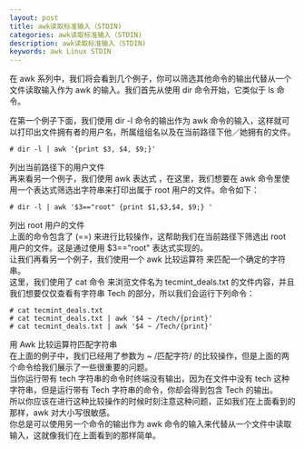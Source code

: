 ```yaml
---
layout: post
title: awk读取标准输入（STDIN)
categories: awk读取标准输入（STDIN)
description: awk读取标准输入（STDIN)
keywords: awk Linux STDIN
---
```


在 awk 系列中，我们将会看到几个例子，你可以筛选其他命令的输出代替从一个文件读取输入作为 awk 的输入。我们首先从使用 dir 命令开始，它类似于 ls 命令。

在第一个例子下面，我们使用 dir -l 命令的输出作为 awk 命令的输入，这样就可以打印出文件拥有者的用户名，所属组组名以及在当前路径下他／她拥有的文件。
```
# dir -l | awk '{print $3, $4, $9;}'
```
列出当前路径下的用户文件  
再来看另一个例子，我们使用 awk 表达式 ，在这里，我们想要在 awk 命令里使用一个表达式筛选出字符串来打印出属于 root 用户的文件。命令如下：
```
# dir -l | awk '$3=="root" {print $1,$3,$4, $9;} '
```
列出 root 用户的文件  
上面的命令包含了 (==) 来进行比较操作，这帮助我们在当前路径下筛选出 root 用户的文件。这是通过使用 $3=="root" 表达式实现的。  
让我们再看另一个例子，我们使用一个 awk 比较运算符 来匹配一个确定的字符串。    
这里，我们使用了 cat 命令 来浏览文件名为 tecmint_deals.txt 的文件内容，并且我们想要仅仅查看有字符串 Tech 的部分，所以我们会运行下列命令：  
```
# cat tecmint_deals.txt
# cat tecmint_deals.txt | awk '$4 ~ /tech/{print}'
# cat tecmint_deals.txt | awk '$4 ~ /Tech/{print}'
```
用 Awk 比较运算符匹配字符串    
在上面的例子中，我们已经用了参数为 ~ /匹配字符/ 的比较操作，但是上面的两个命令给我们展示了一些很重要的问题。  
当你运行带有 tech 字符串的命令时终端没有输出，因为在文件中没有 tech 这种字符串，但是运行带有 Tech 字符串的命令，你却会得到包含 Tech 的输出。  
所以你应该在进行这种比较操作的时候时刻注意这种问题，正如我们在上面看到的那样，awk 对大小写很敏感。  
你总是可以使用另一个命令的输出作为 awk 命令的输入来代替从一个文件中读取输入，这就像我们在上面看到的那样简单。  
